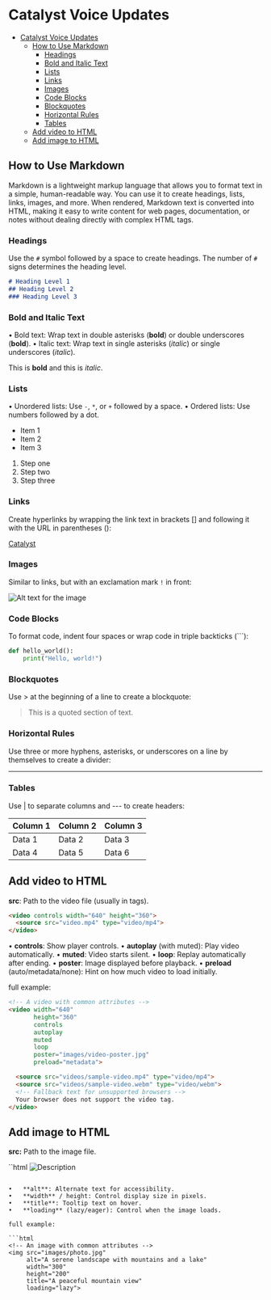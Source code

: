 # Catalyst Voice Updates

- [Catalyst Voice Updates](#catalyst-voice-updates)
  - [How to Use Markdown](#how-to-use-markdown)
    - [Headings](#headings)
    - [Bold and Italic Text](#bold-and-italic-text)
    - [Lists](#lists)
    - [Links](#links)
    - [Images](#images)
    - [Code Blocks](#code-blocks)
    - [Blockquotes](#blockquotes)
    - [Horizontal Rules](#horizontal-rules)
    - [Tables](#tables)
  - [Add video to HTML](#add-video-to-html)
  - [Add image to HTML](#add-image-to-html)

## How to Use Markdown

Markdown is a lightweight markup language that allows you to format text in a simple, human-readable way.
You can use it to create headings, lists, links, images, and more. When rendered,
Markdown text is converted into HTML, making it easy to write content for web pages,
documentation, or notes without dealing directly with complex HTML tags.

### Headings

Use the `#` symbol followed by a space to create headings.
The number of `#` signs determines the heading level.

```markdown
# Heading Level 1
## Heading Level 2
### Heading Level 3
```

### Bold and Italic Text

•	Bold text: Wrap text in double asterisks (**bold**) or double underscores (__bold__).
•	Italic text: Wrap text in single asterisks (*italic*) or single underscores (_italic_).

This is **bold** and this is *italic*.

### Lists

•	Unordered lists: Use `-`, `*`, or `+` followed by a space.
•	Ordered lists: Use numbers followed by a dot.

- Item 1
- Item 2
- Item 3

1. Step one
2. Step two
3. Step three

### Links

Create hyperlinks by wrapping the link text in brackets [] and following it with the URL in parentheses ():

[Catalyst](https://voices.projectcatalyst.io)

### Images

Similar to links, but with an exclamation mark `!` in front:

![Alt text for the image](https://images.unsplash.com/photo-1733428450578-b497f84ee54b?q=80&w=2710&auto=format&fit=crop&ixlib=rb-4.0.3&ixid=M3wxMjA3fDB8MHxwaG90by1wYWdlfHx8fGVufDB8fHx8fA%3D%3D)

### Code Blocks

To format code, indent four spaces or wrap code in triple backticks (```):

```python
def hello_world():
    print("Hello, world!")
```

### Blockquotes

Use > at the beginning of a line to create a blockquote:

> This is a quoted section of text.

### Horizontal Rules

Use three or more hyphens, asterisks, or underscores on a line by themselves to create a divider:

---

### Tables

Use | to separate columns and --- to create headers:

| Column 1 | Column 2 | Column 3 |
| -------- | -------- | -------- |
| Data 1   | Data 2   | Data 3   |
| Data 4   | Data 5   | Data 6   |


## Add video to HTML

**src**: Path to the video file (usually in <source> tags).

```html
<video controls width="640" height="360">
  <source src="video.mp4" type="video/mp4">
</video>
```

•	**controls**: Show player controls.
•	**autoplay** (with muted): Play video automatically.
•	**muted**: Video starts silent.
•	**loop**: Replay automatically after ending.
•	**poster**: Image displayed before playback.
•	**preload** (auto/metadata/none): Hint on how much video to load initially.

full example:

```html
<!-- A video with common attributes -->
<video width="640"
       height="360"
       controls
       autoplay
       muted
       loop
       poster="images/video-poster.jpg"
       preload="metadata">

  <source src="videos/sample-video.mp4" type="video/mp4">
  <source src="videos/sample-video.webm" type="video/webm">
  <!-- Fallback text for unsupported browsers -->
  Your browser does not support the video tag.
</video>
```

## Add image to HTML

**src:** Path to the image file.

``html
  <img src="image.jpg" alt="Description">
```

•	**alt**: Alternate text for accessibility.
•	**width** / height: Control display size in pixels.
•	**title**: Tooltip text on hover.
•	**loading** (lazy/eager): Control when the image loads.

full example:

```html
<!-- An image with common attributes -->
<img src="images/photo.jpg"
     alt="A serene landscape with mountains and a lake"
     width="300"
     height="200"
     title="A peaceful mountain view"
     loading="lazy">
```
